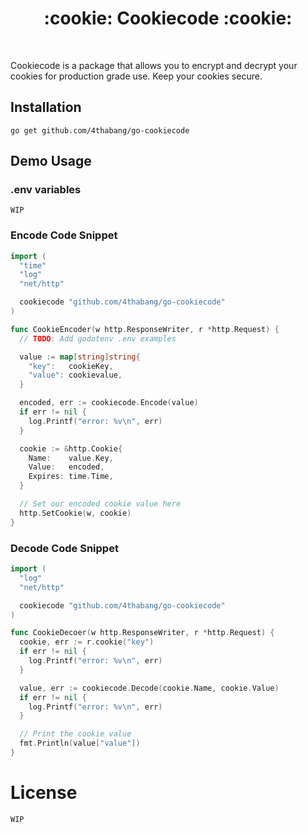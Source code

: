 <h1 align="center">:cookie: Cookiecode :cookie:</h1>
<br/>

Cookiecode is a package that allows you to encrypt and decrypt your cookies for production grade use. Keep your cookies secure.

## Installation

`go get github.com/4thabang/go-cookiecode`

## Demo Usage

### .env variables

`WIP`

### Encode Code Snippet

```go
import (
  "time"
  "log"
  "net/http"

  cookiecode "github.com/4thabang/go-cookiecode"
)

func CookieEncoder(w http.ResponseWriter, r *http.Request) {
  // TODO: Add godotenv .env examples

  value := map[string]string{
    "key":   cookieKey,
    "value": cookievalue,
  }

  encoded, err := cookiecode.Encode(value)
  if err != nil {
    log.Printf("error: %v\n", err)
  }

  cookie := &http.Cookie{
    Name:    value.Key,
    Value:   encoded,
    Expires: time.Time,
  }

  // Set our encoded cookie value here
  http.SetCookie(w, cookie)
}
```

### Decode Code Snippet

```go
import (
  "log"
  "net/http"

  cookiecode "github.com/4thabang/go-cookiecode"
)

func CookieDecoer(w http.ResponseWriter, r *http.Request) {
  cookie, err := r.cookie("key")
  if err != nil {
    log.Printf("error: %v\n", err)
  }

  value, err := cookiecode.Decode(cookie.Name, cookie.Value)
  if err != nil {
    log.Printf("error: %v\n", err)
  }

  // Print the cookie value
  fmt.Println(value["value"])
}
```

# License

`WIP`
